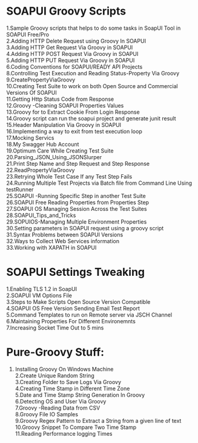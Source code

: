 SOAPUI Groovy Scripts
===================
1.Sample Groovy scripts that helps to do some tasks in SoapUI Tool in SOAPUI Free/Pro</br>
2.Adding HTTP Delete Request using Groovy In SOAPUI</br>
3.Adding HTTP Get Request Via Groovy in SOAPUI</br>
4.Adding HTTP POST Request Via Groovy in SOAPUI</br>
5.Adding HTTP PUT Request Via Groovy in SOAPUI</br>
6.Coding Conventions for SOAPUI/READY API Projects</br>
8.Controlling Test Execution and Reading Status-Property Via Groovy</br>
9.CreatePropertyViaGroovy</br>
10.Creating Test Suite to work on both Open Source and Commercial Versions Of SOAPUI</br>
11.Getting Http Status Code from Response</br>
12.Groovy -Cleaning SOAPUI Properties Values</br>
13.Groovy for to Extract Cookie From Login Response</br>
14.Groovy script can run the soapui project and generate junit result</br>
15.Header Manipulation Via Groovy in SOAPUI</br>
16.Implementing a way to exit from test execution loop</br>
17.Mocking Servics</br>
18.My Swagger Hub Account</br>
19.Optimum Care While Creating Test Suite</br>
20.Parsing_JSON_Using_JSONSlurper</br>
21.Print Step Name and Step Request and Step Response</br>
22.ReadPropertyViaGroovy</br>
23.Retrying Whole Test Case If any Test Step Fails</br>
24.Running Multiple Test Projects via Batch file from Command Line Using testRunner</br>
25.SOAPUI -Running Specific Step in another Test Suite</br>
26.SOAPUI Free Reading Properties from Properties Step</br>
27.SOAPUI OS Managing Session Across the Test Suites</br>
28.SOAPUI_Tips_and_Tricks</br>
29.SOPUIOS-Managing Multiple Environment Properties</br>
30.Setting parameters in SOAPUI request using a groovy script</br>
31.Syntax Problems between SOAPUI Versions</br>
32.Ways to Collect Web Services information</br>
33.Working with XAPATH in SOAPUI</br>

SOAPUI Settings Tweaking
===================
1.Enabling TLS 1.2 in SoapUI</br>
2.SOAPUI VM Options File</br>
3.Steps to Make Scripts Open Source Version Compatible</br>
4.SOAPUI OS Free Version Sending Email Test Report</br>
5.Command Templates to run on Remote server via JSCH Channel</br>
6.Maintaining Properties For Different Environemnts</br>
7.Increasing Socket Time Out to 5 mins</br>


Pure-Groovy Stuff:
===================
1. Installing Groovy On Windows Machine</br>
2.Create Unique Random String</br>
3.Creating Folder to Save Logs Via Groovy</br>
4.Creating Time Stamp in Different Time Zone</br>
5.Date and Time Stamp String Generation In Groovy</br>
6.Detecting OS and User Via Groovy</br>
7.Groovy -Reading Data from CSV</br>
8.Groovy File IO Samples</br>
9.Groovy Regex Pattern to Extract a String from a given line of text</br>
10.Groovy Snippet To Compare Two Time Stamp</br>
11.Reading Performance logging Times</br>
